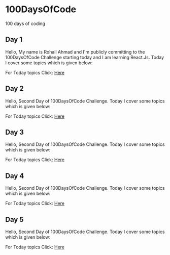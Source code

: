 # 100DaysOfCode
100 days of coding

## Day 1

Hello, My name is Rohail Ahmad and I'm publicly committing to the 100DaysOfCode Challenge starting today and I am learning React.Js.
Today I cover some topics which is given below:

For Today topics Click: [Here](Days/Day1.md)

## Day 2

Hello, 
Second Day of 100DaysOfCode Challenge.
Today I cover some topics which is given below:

For Today topics Click: [Here](Days/Day2.md)

## Day 3

Hello, 
Second Day of 100DaysOfCode Challenge.
Today I cover some topics which is given below:

For Today topics Click: [Here](Days/Day3.md)

## Day 4

Hello, 
Second Day of 100DaysOfCode Challenge.
Today I cover some topics which is given below:

For Today topics Click: [Here](Days/Day4.md)

## Day 5

Hello, 
Second Day of 100DaysOfCode Challenge.
Today I cover some topics which is given below:

For Today topics Click: [Here](Days/Day5.md)